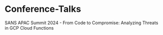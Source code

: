 # Conference-Talks

SANS APAC Summit 2024 - From Code to Compromise: Analyzing Threats in GCP Cloud Functions
